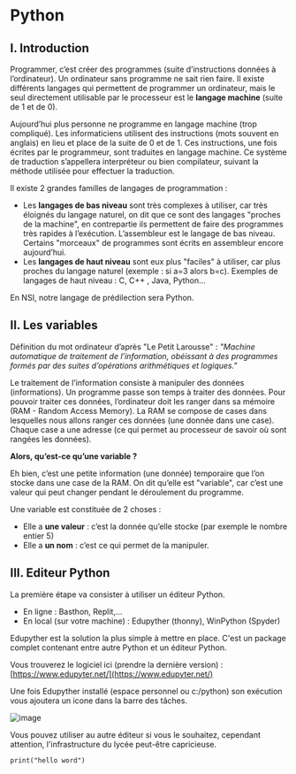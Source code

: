 # Python

## I. Introduction

Programmer, c’est créer des programmes (suite d’instructions données à l’ordinateur). Un ordinateur sans programme ne sait rien faire. Il existe différents langages qui permettent de programmer un ordinateur, mais le seul directement utilisable par le processeur est le **langage machine** (suite de 1 et de 0). 

Aujourd’hui plus personne ne programme en langage machine (trop compliqué). Les informaticiens utilisent des instructions (mots souvent en anglais) en lieu et place de la suite de 0 et de 1. Ces instructions, une fois écrites par le programmeur, sont traduites en langage machine. Ce système de traduction s’appellera interpréteur ou bien compilateur, suivant la méthode utilisée pour effectuer la traduction.

Il existe 2 grandes familles de langages de programmation :

- Les **langages de bas niveau** sont très complexes à utiliser, car très éloignés du langage naturel, on dit que ce sont des langages "proches de la machine", en contrepartie ils permettent de faire des programmes très rapides à l’exécution. L’assembleur est le langage de bas niveau. Certains "morceaux" de programmes sont écrits en assembleur encore aujourd’hui.
- Les **langages de haut niveau** sont eux plus "faciles" à utiliser, car plus proches du langage naturel (exemple : si a=3 alors b=c). Exemples de langages de haut niveau : C, C++ , Java, Python...
  
En NSI, notre langage de prédilection sera Python.

## II. Les variables

Définition du mot ordinateur d’après "Le Petit Larousse" :
*"Machine automatique de traitement de l’information, obéissant à des programmes formés par des suites d’opérations arithmétiques et logiques."*

Le traitement de l’information consiste à manipuler des données (informations). Un programme passe son temps à traiter des données. 
Pour pouvoir traiter ces données, l’ordinateur doit les ranger dans sa mémoire (RAM - Random Access Memory). La RAM se compose de cases dans lesquelles nous allons ranger ces données (une donnée dans une case). Chaque case a une adresse (ce qui permet au processeur de savoir où sont rangées les données).

**Alors, qu’est-ce qu’une variable ?**

Eh bien, c’est une petite information (une donnée) temporaire que l’on stocke dans une case de la
RAM. On dit qu’elle est "variable", car c’est une valeur qui peut changer pendant le déroulement du
programme.

Une variable est constituée de 2 choses :

- Elle a __une valeur__ : c’est la donnée qu’elle stocke (par exemple le nombre entier 5)
- Elle a __un nom__ : c’est ce qui permet de la manipuler.



## III. Editeur Python

La première étape va consister à utiliser un éditeur Python.

- En ligne : Basthon, Replit,...
- En local (sur votre machine) : Edupyther (thonny), WinPython (Spyder)

Edupyther est la solution la plus simple à mettre en place. C'est un package complet contenant entre autre Python et un éditeur Python.

Vous trouverez le logiciel ici (prendre la dernière version) : [https://www.edupyter.net/](https://www.edupyter.net/)

Une fois Edupyther installé (espace personnel ou c:/python) son exécution vous ajoutera un icone dans la barre des tâches.

![image](https://github.com/To37oT/1nsi/assets/47528665/30ab3b42-939c-4fd3-b8a9-9c83bde346d9)

Vous pouvez utiliser au autre éditeur si vous le souhaitez, cependant attention, l'infrastructure du lycée peut-être capricieuse.



```
print("hello word")
```
